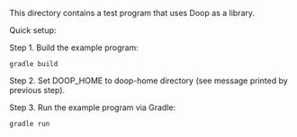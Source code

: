 This directory contains a test program that uses Doop as a library.

Quick setup:

Step 1. Build the example program:
```
gradle build
```

Step 2. Set DOOP_HOME to doop-home directory (see message printed by previous step).

Step 3. Run the example program via Gradle:
```
gradle run
```
